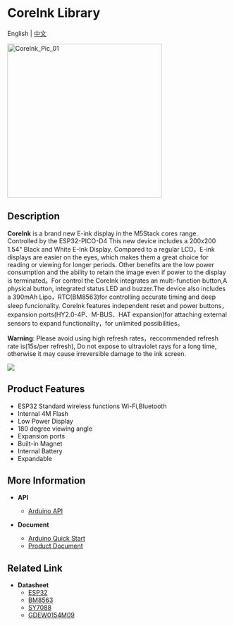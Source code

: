 # CoreInk Library

English | [中文](README_cn.md)

<img src="https://static-cdn.m5stack.com/resource/docs/static/assets/img/product_pics/core/coreink/coreink_01.webp" alt="CoreInk_Pic_01" width="350">

## Description

**CoreInk** is a brand new E-ink display in the M5Stack cores range. Controlled by the ESP32-PICO-D4 This new device includes a 200x200 1.54" Black and White E-Ink Display. Compared to a regular LCD，E-ink displays are easier on the eyes, which makes them a great choice for reading or viewing for longer periods. Other benefits are the low power consumption and the ability to retain the image even if power to the display is terminated。For control the CoreInk integrates an multi-function button,A physical button, integrated status LED and buzzer.The device also includes a 390mAh Lipo，RTC(BM8563)for controlling accurate timing and deep sleep funcionality. CoreInk features independent reset and power buttons，expansion ports(HY2.0-4P、M-BUS、HAT expansion)for attaching external sensors to expand functionailty，for unlimited possibilities。

**Warning**: Please avoid using high refresh rates，reccommended refresh rate is(15s/per refresh), Do not expose to ultraviolet rays for a long time, otherwise it may cause irreversible damage to the ink screen.

<img class="pic" src="https://static-cdn.m5stack.com/resource/docs/static/assets/img/product_pics/core/coreink/coreink_02.webp">

## Product Features

- ESP32 Standard wireless functions Wi-Fi,Bluetooth
- Internal 4M Flash
- Low Power Display
- 180 degree viewing angle
- Expansion ports
- Built-in Magnet
- Internal Battery
- Expandable

## More Information
-  **API**
   - [Arduino API](http://docs.m5stack.com/#/en/arduino/arduino_home_page)

-  **Document**
   - [Arduino Quick Start](http://docs.m5stack.com/en/quick_start/coreink/arduino)
   - [Product Document](https://docs.m5stack.com/en/core/coreink)
## Related Link

- **Datasheet** 
   - [ESP32](https://m5stack.oss-cn-shenzhen.aliyuncs.com/resource/docs/datasheet/core/esp32_datasheet_cn.pdf)
   - [BM8563](https://m5stack.oss-cn-shenzhen.aliyuncs.com/resource/docs/datasheet/core/BM8563_V1.1_cn.pdf)
   - [SY7088](https://m5stack.oss-cn-shenzhen.aliyuncs.com/resource/docs/datasheet/core/SY7088-Silergy.pdf)
   - [GDEW0154M09](https://m5stack.oss-cn-shenzhen.aliyuncs.com/resource/docs/datasheet/core/CoreInk-K048-GDEW0154M09%20V2.0%20Specification.pdf)
